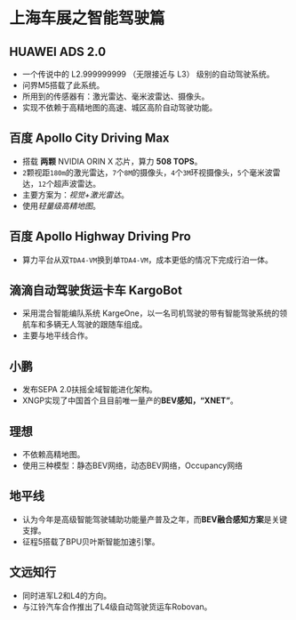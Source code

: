 # 上海车展之智能驾驶篇

## HUAWEI ADS 2.0

- 一个传说中的 L2.999999999 （无限接近与 L3） 级别的自动驾驶系统。
- 问界M5搭载了此系统。
- 所用到的传感器有：激光雷达、毫米波雷达、摄像头。
- 实现不依赖于高精地图的高速、城区高阶自动驾驶功能。

## 百度 Apollo City Driving Max

- 搭载 **两颗** NVIDIA ORIN X 芯片，算力 **508 TOPS**。
- `2`颗视距`180m`的激光雷达，`7`个`8M`的摄像头，`4`个`3M`环视摄像头，`5`个毫米波雷达，`12`个超声波雷达。
- 主要方案为：*视觉+激光雷达*。
- 使用*轻量级高精地图*。

## 百度 Apollo Highway Driving Pro

- 算力平台从双`TDA4-VM`换到单`TDA4-VM`，成本更低的情况下完成行泊一体。

## 滴滴自动驾驶货运卡车 KargoBot

- 采用混合智能编队系统 KargeOne，以一名司机驾驶的带有智能驾驶系统的领航车和多辆无人驾驶的跟随车组成。
- 主要与地平线合作。

## 小鹏

- 发布SEPA 2.0扶摇全域智能进化架构。
- XNGP实现了中国首个且目前唯一量产的**BEV感知，“XNET”**。

## 理想

- 不依赖高精地图。
- 使用三种模型：静态BEV网络，动态BEV网络，Occupancy网络

## 地平线

- 认为今年是高级智能驾驶辅助功能量产普及之年，而**BEV融合感知方案**是关键支撑。
- 征程5搭载了BPU贝叶斯智能加速引擎。

## 文远知行

- 同时进军L2和L4的方向。
- 与江铃汽车合作推出了L4级自动驾驶货运车Robovan。